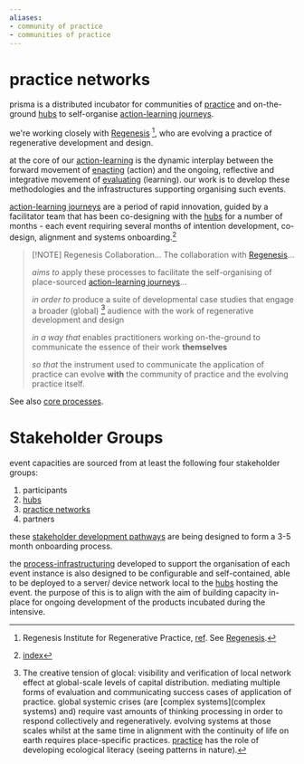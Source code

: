 ```yaml
---
aliases:
- community of practice 
- communities of practice
---
```


# practice networks
prisma is a distributed incubator for communities of [practice](/glossary/Practice.md) and on-the-ground [hubs](/collaborators/communities%20of%20place/hubs.md) to self-organise [action-learning journeys](/patterns/action-learning%20journeys.md).

we're working closely with [Regenesis](/collaborators/communities%20of%20practice/Regenesis.md) [^1], who are evolving a practice of regenerative development and design. 

at the core of our [action-learning](/patterns/action-learning.md) is the dynamic interplay between the forward movement of [enacting](/processes/enactment) (action) and the ongoing, reflective and integrative movement of [evaluating](/processes/evaluation) (learning). our work is to develop these methodologies and the infrastructures supporting organising such events. 

[action-learning journeys](/patterns/action-learning%20journeys.md) are a period of rapid innovation, guided by a facilitator team that has been co-designing with the [hubs](/collaborators/communities%20of%20place/hubs.md) for a number of months - each event requiring several months of intention development, co-design, alignment and systems onboarding.[^2] 

> [!NOTE] Regenesis Collaboration... 
> The collaboration with [Regenesis](/collaborators/communities%20of%20practice/Regenesis.md)... 
> 
> *aims to* apply these processes to facilitate the self-organising of place-sourced [action-learning journeys](/patterns/action-learning%20journeys.md)…
> 
> *in order to* produce a suite of developmental case studies that engage a broader (global) [^3] audience with the work of regenerative development and design
> 
> *in a way that* enables practitioners working on-the-ground to communicate the essence of their work **themselves** 
> 
> *so that* the instrument used to communicate the application of practice can evolve **with** the community of practice and the evolving practice itself. 

See also [core processes](/processes).

# Stakeholder Groups
event capacities are sourced from at least the following four stakeholder groups:

1. participants
2. [hubs](/collaborators/communities%20of%20place/hubs.md)
3. [practice networks](/collaborators/communities%20of%20practice/practice%20networks.md)
4. partners

these [stakeholder development pathways](https://register.prisma.events) are being designed to form a 3-5 month onboarding process. 

the [process-infrastructuring](/processes/process-infrastructuring) developed to support the organisation of each event instance is also designed to be configurable and self-contained, able to be deployed to a server/ device network local to the [hubs](/collaborators/communities%20of%20place/hubs.md) hosting the event. the purpose of this is to align with the aim of building capacity in-place for ongoing development of the products incubated during the intensive. 

[^1]: Regenesis Institute for Regenerative Practice, [ref](https://regenerat.es/). See [Regenesis](/collaborators/communities%20of%20practice/Regenesis.md).
[^2]: [index](processes/enrolment/index.md)
[^3]: The creative tension of glocal: visibility and verification of local network effect at global-scale levels of capital distribution. mediating multiple forms of evaluation and communicating success cases of application of practice. global systemic crises (are [complex systems](complex systems) and) require vast amounts of thinking processing in order to respond collectively and regeneratively. evolving systems at those scales whilst at the same time in alignment with the continuity of life on earth requires place-specific practices. [practice](/glossary/Practice.md) has the role of developing ecological literacy (seeing patterns in nature).
